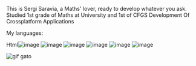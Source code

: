 This is Sergi Saravia, a Maths' lover, ready to develop whatever you ask. 
Studied 1st grade of Maths at University and 1st of CFGS Development Of Crossplatform Applications

My languages:

Html![image](https://github.com/sergisaravia/sergisaravia/assets/157466947/6e771a73-df35-4eb0-bb69-b54f31fbadc2) 
![image](https://github.com/sergisaravia/sergisaravia/assets/157466947/6b3fff1a-045c-4b66-8a36-f15fe964aaf3)
![image](https://github.com/sergisaravia/sergisaravia/assets/157466947/e1063664-70d1-42c2-b4e7-061b66ab0789) 
![image](https://github.com/sergisaravia/sergisaravia/assets/157466947/87f8818e-9aa0-4650-8c35-e48c1d6dcf74)
![image](https://github.com/sergisaravia/sergisaravia/assets/157466947/378434a2-ddad-47a7-a4a4-a6e1a398138c)
![image](https://github.com/sergisaravia/sergisaravia/assets/157466947/359c76e3-b20e-4492-a6ac-cfffe6de4871)

![gif gato](https://usagif.com/wp-content/uploads/cat-typing-9.gif)








